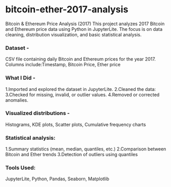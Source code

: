 # bitcoin-ether-2017-analysis
Bitcoin & Ethereum Price Analysis (2017)
This project analyzes 2017 Bitcoin and Ethereum price data using Python in JupyterLite. The focus is on data cleaning, distribution visualization, and basic statistical analysis.

### Dataset -
CSV file containing daily Bitcoin and Ethereum prices for the year 2017.
Columns include:Timestamp, Bitcoin Price, Ether price

### What I Did - 
1.Imported and explored the dataset in JupyterLite.
2.Cleaned the data:
3.Checked for missing, invalid, or outlier values.
4.Removed or corrected anomalies.

### Visualized distributions - 
Histograms, KDE plots, Scatter plots, Cumulative frequency charts

### Statistical analysis: 
1.Summary statistics (mean, median, quantiles, etc.)
2.Comparison between Bitcoin and Ether trends
3.Detection of outliers using quantiles

### Tools Used:
JupyterLite, Python, Pandas, Seaborn, Matplotlib
